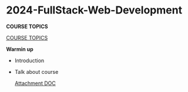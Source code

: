 # 2024-FullStack-Web-Development

**COURSE TOPICS**

[COURSE TOPICS](https://docs.google.com/spreadsheets/d/1lEdATp18fRM0FKvwVG5KdCKRLHEkDfmCOa13u110ClY/edit#gid=0)

**Warmin up**

- Introduction
- Talk about course

  [Attachment DOC](https://docs.google.com/document/d/1SSTrv4jbhpEW_OyUNsIwkgYTDSF92fG8bjwRXI-ub1M/edit?usp=sharing)
